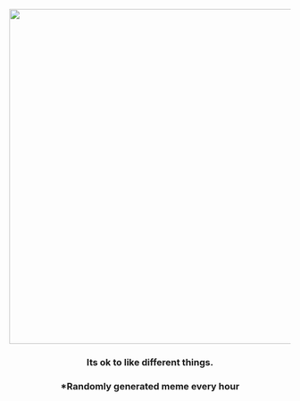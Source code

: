 <p align="center">
        <img src="https://i.redd.it/7pz34n90m0r81.png" width="600" height="600">
        </p>
        <h3 align="center">Its ok to like different things.</h3>
        <h3 align="center">*Randomly generated meme every hour</h3>
    